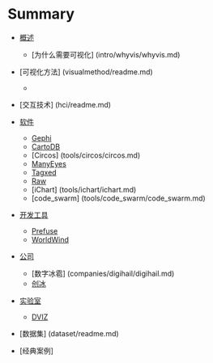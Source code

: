 # Summary

* [概述](intro/readme.md)
	* [为什么需要可视化] (intro/whyvis/whyvis.md)
* [可视化方法] (visualmethod/readme.md)
	* [](visualmethod/howtochoose1/readme.md)
* [交互技术] (hci/readme.md)

* [软件](tools/readme.md)
	* [Gephi](tools/gephi/gephi.md)
	* [CartoDB](tools/cartodb/cartodb.md)
	* [Circos] (tools/circos/circos.md)
	* [ManyEyes](tools/manyeyes/manyeyes.md)
	* [Tagxed](tools/tagxed/tagxed.md)
	* [Raw](tools/raw/raw.md)
	* [iChart] (tools/ichart/ichart.md)
	* [code_swarm] (tools/code_swarm/code_swarm.md)
* [开发工具](toolkits/readme.md)
	* [Prefuse](toolkits/prefuse/prefuse.md)
	* [WorldWind](toolkits/worldwind/worldwind.md)
* [公司](companies/readme.md)
	* [数字冰雹] (companies/digihail/digihail.md)
	* [创冰](companies/champdas/champdas.md)
* [实验室](lab/readme.md)
	* [DVIZ](lab/dviz/dviz.md)
* [数据集] (dataset/readme.md)
* [经典案例]


